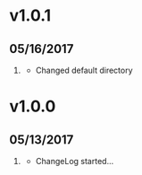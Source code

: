 # v1.0.1
##  05/16/2017

1. [](#improved)
    * Changed default directory

# v1.0.0
##  05/13/2017

1. [](#new)
    * ChangeLog started...
